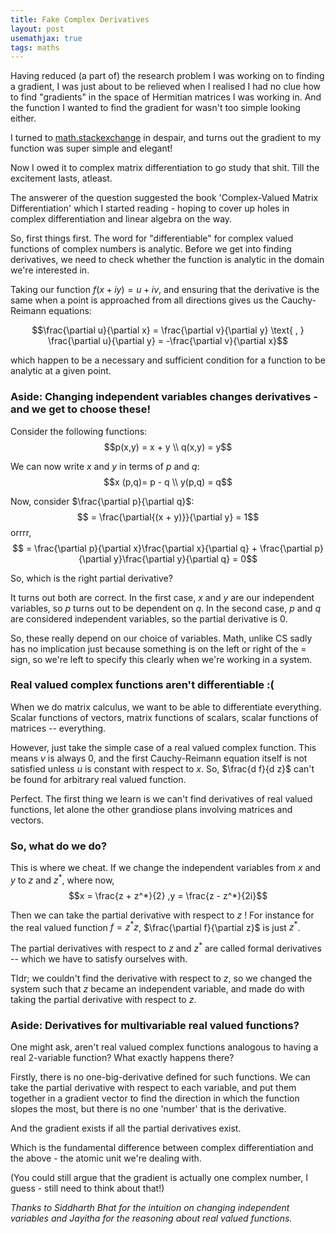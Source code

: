 ```yaml
---
title: Fake Complex Derivatives
layout: post
usemathjax: true
tags: maths
---
```


Having reduced (a part of) the research problem I was working on to finding a gradient, I was just about to be relieved when I realised I had no clue how to find "gradients" in the space of Hermitian matrices I was working in. And the function I wanted to find the gradient for wasn't too simple looking either.

I turned to [math.stackexchange](https://math.stackexchange.com/a/3321634/287775) in despair, and turns out the gradient to my function was super simple and elegant! 

Now I owed it to complex matrix differentiation to go study that shit. Till the excitement lasts, atleast.

The answerer of the question suggested the book 'Complex-Valued Matrix Differentiation' which I started reading - hoping to cover up holes in complex differentiation and linear algebra on the way. 

So, first things first. The word for "differentiable" for complex valued functions of complex numbers is analytic. Before we get into finding derivatives, we need to check whether the function is analytic in the domain we're interested in. 

Taking our function $f(x + iy) = u + iv$, and ensuring that the derivative is the same when a point is approached from all directions gives us the Cauchy-Reimann equations:

$$\frac{\partial u}{\partial x} = \frac{\partial v}{\partial y} \text{ , } \frac{\partial u}{\partial y} = -\frac{\partial v}{\partial x}$$

which happen to be a necessary and sufficient condition for a function to be analytic at a given point. 

### Aside: Changing independent variables changes derivatives - and we get to choose these!

Consider the following functions:
$$p(x,y) = x + y \\
q(x,y) = y$$

We can now write $x$ and $y$ in terms of $p$ and $q$:
$$x (p,q)= p - q \\
y(p,q) = q$$

Now, consider $\frac{\partial p}{\partial q}$:
$$ = \frac{\partial{(x + y)}}{\partial y} = 1$$
orrrr,
$$ = \frac{\partial p}{\partial x}\frac{\partial x}{\partial q} + \frac{\partial p}{\partial y}\frac{\partial y}{\partial q} = 0$$

So, which is the right partial derivative?

It turns out both are correct. In the first case, $x$ and $y$ are our independent variables, so $p$ turns out to be dependent on $q$. In the second case, $p$ and $q$ are considered independent variables, so the partial derivative is 0. 

So, these really depend on our choice of variables. Math, unlike CS sadly has no implication just because something is on the left or right of the $=$ sign, so we're left to specify this clearly when we're working in a system. 

### Real valued complex functions aren't differentiable :(

When we do matrix calculus, we want to be able to differentiate everything. Scalar functions of vectors, matrix functions of scalars, scalar functions of matrices -- everything.

However,  just take the simple case of a real valued complex function. This means $v$ is always 0, and the first Cauchy-Reimann equation itself is not satisfied unless $u$ is constant with respect to $x$. So, $\frac{d f}{d z}$ can't be found for arbitrary real valued function.

Perfect. The first thing we learn is we can't find derivatives of real valued functions, let alone the other grandiose plans involving matrices and vectors. 

### So, what do we do?

This is where we cheat. If we change the independent variables from $x$ and $y$ to $z$ and $z^*$, where now, 
$$x = \frac{z + z^*}{2} ,y = \frac{z - z^*}{2i}$$

Then we can take the partial derivative with respect to $z$ !
For instance for the real valued function $f = z^*z$, $\frac{\partial f}{\partial z}$ is just $z^*$.

The partial derivatives with respect to $z$ and $z^*$ are called formal derivatives -- which we have to satisfy ourselves with.

Tldr; we couldn't find the derivative with respect to $z$, so we changed the system such that $z$ became an independent variable, and made do with taking the partial derivative with respect to $z$.

### Aside: Derivatives for multivariable real valued functions?
One might ask, aren't real valued complex functions analogous to having a real 2-variable function? What exactly happens there?

Firstly, there is no one-big-derivative defined for such functions. We can take the partial derivative with respect to each variable, and put them together in a gradient vector to find the direction in which the function slopes the most, but there is no one 'number' that is the derivative.

And the gradient exists if all the partial derivatives exist.

Which is the fundamental difference between complex differentiation and the above - the atomic unit we're dealing with.

(You could still argue that the gradient is actually one complex number, I guess - still need to think about that!)

_Thanks to Siddharth Bhat for the intuition on changing independent variables and Jayitha for the reasoning about real valued functions._

